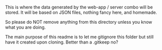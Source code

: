 This is where the data generated by the web-app / server combo will be stored.
It will be based on JSON files, nothing fancy here, and homemade.

So please do NOT remove anything from this directory unless you know
what you are doing.

The main purpose of this readme is to let me gitignore this folder
but still have it created upon cloning. Better than a .gitkeep no?
